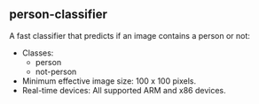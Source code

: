 ## person-classifier
A fast classifier that predicts if an image contains a person or not:
- Classes:
  - person
  - not-person
- Minimum effective image size: 100 x 100 pixels.
- Real-time devices: All supported ARM and x86 devices.
